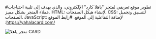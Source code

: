 #تطوير موقع تعريفي لمتجر "ياهلا كارد" الإلكتروني،
والذي يهدف إلى تلبية احتياجات عملاء المتجر بشكل مميز.
HTML: لإنشاء هيكل الصفحات.
CSS: لتنسيق وتجميل الصفحات.
JavaScript: لإضافة التفاعلية إلى الموقع.
#رابط الموقع :https://yahalacard.com/

![متجر ياهلا CARD](https://github.com/almgdshi123/YhalaCardWeb/assets/85642734/3ae94df2-7711-4881-8496-d45692e346e2)
